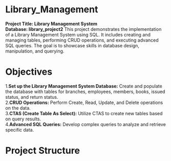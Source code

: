 # Library_Management  
**Project Title: Library Management System**   
**Database: library_project2**
This project demonstrates the implementation of a Library Management System using SQL. It includes creating and managing tables, performing CRUD operations, and executing advanced SQL queries. The goal is to showcase skills in database design, manipulation, and querying.  

# Objectives
1.**Set up the Library Management System Database:** Create and populate the database with tables for branches, employees, members, books, issued status, and return status.  
2.**CRUD Operations:** Perform Create, Read, Update, and Delete operations on the data.  
3.**CTAS (Create Table As Select):** Utilize CTAS to create new tables based on query results.  
4.**Advanced SQL Queries:** Develop complex queries to analyze and retrieve specific data.  
# Project Structure
